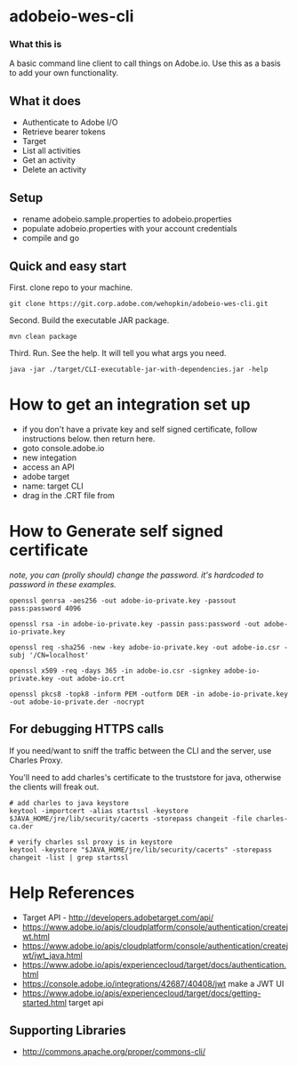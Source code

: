 # adobeio-wes-cli

### What this is
A basic command line client to call things on Adobe.io.  Use this as a basis to add your own functionality.

## What it does
* Authenticate to Adobe I/O
* Retrieve bearer tokens
* Target
 * List all activities
 * Get an activity
 * Delete an activity
 

## Setup

* rename adobeio.sample.properties to adobeio.properties
* populate adobeio.properties with your account credentials 
* compile and go

## Quick and easy start

First. clone repo to your machine.
```
git clone https://git.corp.adobe.com/wehopkin/adobeio-wes-cli.git
```

Second.  Build the executable JAR package.
```
mvn clean package
```

Third. Run.  See the help. It will tell you what args you need.
```
java -jar ./target/CLI-executable-jar-with-dependencies.jar -help
```
# How to get an integration set up
* if you don't have a private key and self signed certificate, follow instructions below. then return here.
* goto console.adobe.io
 * new integation
 * access an API
 * adobe target
  * name: target CLI
  * drag in the .CRT file from 
  
# How to Generate self signed certificate
_note, you can (prolly should) change the password.  it's hardcoded to password in these examples._

```
openssl genrsa -aes256 -out adobe-io-private.key -passout pass:password 4096

openssl rsa -in adobe-io-private.key -passin pass:password -out adobe-io-private.key

openssl req -sha256 -new -key adobe-io-private.key -out adobe-io.csr -subj '/CN=localhost'

openssl x509 -req -days 365 -in adobe-io.csr -signkey adobe-io-private.key -out adobe-io.crt

openssl pkcs8 -topk8 -inform PEM -outform DER -in adobe-io-private.key -out adobe-io-private.der -nocrypt
```

## For debugging HTTPS calls
If you need/want to sniff the traffic between the CLI and the server, use Charles Proxy.

You'll need to add charles's certificate to the truststore for java, otherwise the clients will freak out.

```
# add charles to java keystore
keytool -importcert -alias startssl -keystore $JAVA_HOME/jre/lib/security/cacerts -storepass changeit -file charles-ca.der

# verify charles ssl proxy is in keystore
keytool -keystore "$JAVA_HOME/jre/lib/security/cacerts" -storepass changeit -list | grep startssl
```

# Help References
* Target API - http://developers.adobetarget.com/api/
* https://www.adobe.io/apis/cloudplatform/console/authentication/createjwt.html
* https://www.adobe.io/apis/cloudplatform/console/authentication/createjwt/jwt_java.html
* https://www.adobe.io/apis/experiencecloud/target/docs/authentication.html
* https://console.adobe.io/integrations/42687/40408/jwt make a JWT UI
* https://www.adobe.io/apis/experiencecloud/target/docs/getting-started.html target api

## Supporting Libraries
* http://commons.apache.org/proper/commons-cli/
